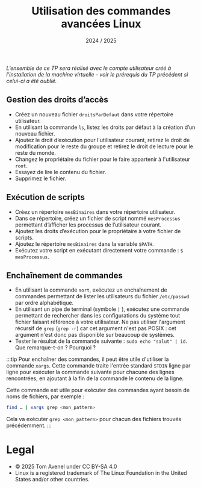 ﻿---
title: Utilisation des commandes avancées Linux
date: 2024 / 2025
---

*L’ensemble de ce TP sera réalisé avec le compte utilisateur créé à l'installation de la machine virtuelle - voir le prérequis du TP précédent si celui-ci a été oublié.*

## Gestion des droits d’accès

- Créez un nouveau fichier `droitsParDefaut` dans votre répertoire utilisateur.
- En utilisant la commande `ls`, listez les droits par défaut à la création d’un nouveau fichier.
- Ajoutez le droit d’exécution pour l'utilisateur courant, retirez le droit de modification pour le reste du groupe et retirez le droit de lecture pour le reste du monde.
- Changez le propriétaire du fichier pour le faire appartenir à l'utilisateur `root`.
- Essayez de lire le contenu du fichier.
- Supprimez le fichier.

## Exécution de scripts

- Créez un répertoire `mesBinaires` dans votre répertoire utilisateur.
- Dans ce répertoire, créez un fichier de script nommé `mesProcessus` permettant d’afficher les processus de l’utilisateur courant.
- Ajoutez les droits d’exécution pour le propriétaire à votre fichier de scripts.
- Ajoutez le répertoire `mesBinaires` dans la variable `$PATH`.
- Exécutez votre script en exécutant directement votre commande : `$ mesProcessus`.

## Enchaînement de commandes

- En utilisant la commande `sort`, exécutez un enchaînement de commandes permettant de lister les utilisateurs du fichier `/etc/passwd` par ordre alphabétique.
- En utilisant un pipe de terminal (symbole `|` ), exécutez une commande permettant de rechercher dans les configurations du système tout fichier faisant référence à votre utilisateur. Ne pas utiliser l'argument récursif de `grep` (`grep -r`) car cet argument n'est pas POSIX : cet argument n'est donc pas disponible sur beaucoup de systèmes.
- Tester le résultat de la commande suivante : `sudo echo "salut" | id`. Que remarque-t-on ? Pourquoi ?

:::tip
Pour enchaîner des commandes, il peut être utile d'utiliser la commande `xargs`. Cette commande traite l'entrée standard `STDIN` ligne par ligne pour exécuter la commande suivante pour chacune des lignes rencontrées, en ajoutant à la fin de la commande le contenu de la ligne.

Cette commande est utile pour exécuter des commandes ayant besoin de noms de fichiers, par exemple :
```bash
find … | xargs grep <mon_pattern>
```

Cela va exécuter `grep <mon_pattern>` pour chacun des fichiers trouvés précédemment.
:::

# Legal

- © 2025 Tom Avenel under CC  BY-SA 4.0
- Linux is a registered trademark of The Linux Foundation in the United States and/or other countries.

